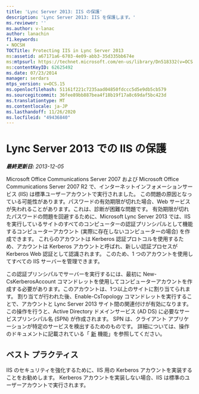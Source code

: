 ```yaml
---
title: 'Lync Server 2013: IIS の保護'
description: 'Lync Server 2013: IIS を保護します。'
ms.reviewer: ''
ms.author: v-lanac
author: lanachin
f1.keywords:
- NOCSH
TOCTitle: Protecting IIS in Lync Server 2013
ms:assetid: a67171a6-6703-4e09-abb3-35d335bb674e
ms:mtpsurl: https://technet.microsoft.com/en-us/library/Dn518332(v=OCS.15)
ms:contentKeyID: 62625492
ms.date: 07/23/2014
manager: serdars
mtps_version: v=OCS.15
ms.openlocfilehash: 51161f221c7235aad04850fdccc5d5e9db5cb579
ms.sourcegitcommit: 36fee89bb887bea4f18b19f17a8c69daf5bc423d
ms.translationtype: MT
ms.contentlocale: ja-JP
ms.lasthandoff: 11/26/2020
ms.locfileid: "49436840"
---
```

# <a name="protecting-iis-in-lync-server-2013"></a>Lync Server 2013 での IIS の保護

<div data-xmlns="http://www.w3.org/1999/xhtml">

<div class="topic" data-xmlns="http://www.w3.org/1999/xhtml" data-msxsl="urn:schemas-microsoft-com:xslt" data-cs="https://msdn.microsoft.com/">

<div data-asp="https://msdn2.microsoft.com/asp">



</div>

<div id="mainSection">

<div id="mainBody">

<span> </span>

_**最終更新日:** 2013-12-05_

Microsoft Office Communications Server 2007 および Microsoft Office Communications Server 2007 R2 で、インターネットインフォメーションサービス (IIS) は標準ユーザーアカウントで実行されました。 この問題の原因となっている可能性があります。パスワードの有効期限が切れた場合、Web サービスが失われることがあります。これは、診断が困難な問題です。 有効期限が切れたパスワードの問題を回避するために、Microsoft Lync Server 2013 では、IIS を実行しているサイトのすべてのコンピューターの認証プリンシパルとして機能するコンピューターアカウント (実際に存在しないコンピューターの場合) を作成できます。 これらのアカウントは Kerberos 認証プロトコルを使用するため、アカウントは Kerberos アカウントと呼ばれ、新しい認証プロセスが Kerberos Web 認証として認識されます。 このため、1 つのアカウントを使用してすべての IIS サーバーを管理できます。

この認証プリンシパルでサーバーを実行するには、最初に New-CsKerberosAccount コマンドレットを使用してコンピューターアカウントを作成する必要があります。このアカウントは、1つ以上のサイトに割り当てられます。 割り当てが行われた後、Enable-CsTopology コマンドレットを実行することで、アカウントと Lync Server 2013 サイト間の関連付けが有効になります。 この操作を行うと、Active Directory ドメインサービス (AD DS) に必要なサービスプリンシパル名 (SPN) が作成されます。 SPN は、クライアント アプリケーションが特定のサービスを検出するためのものです。 詳細については、操作のドキュメントに記載されている「 [新](https://docs.microsoft.com/powershell/module/skype/New-CsKerberosAccount) 機能」を参照してください。

<div>

## <a name="best-practices"></a>ベスト プラクティス

IIS のセキュリティを強化するために、IIS 用の Kerberos アカウントを実装することをお勧めします。 Kerberos アカウントを実装しない場合、IIS は標準のユーザーアカウントで実行されます。

</div>

</div>

<span> </span>

</div>

</div>

</div>

